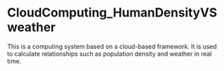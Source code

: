 # CloudComputing_HumanDensityVSweather
This is a computing system based on a cloud-based framework. It is used to calculate relationships such as population density and weather in real time.
